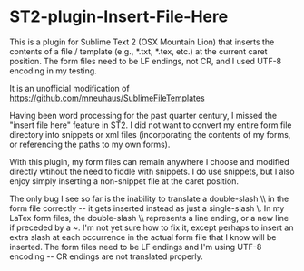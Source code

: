 ST2-plugin-Insert-File-Here
===========================

This is a plugin for Sublime Text 2 (OSX Mountain Lion) that inserts the contents of a file / template (e.g., *.txt, *.tex, etc.) at the current caret position.  The form files need to be LF endings, not CR, and I used UTF-8 encoding in my testing.

It is an unofficial modification of https://github.com/mneuhaus/SublimeFileTemplates

Having been word processing for the past quarter century, I missed the "insert file here" feature in ST2.  I did not want to convert my entire form file directory into snippets or xml files (incorporating the contents of my forms, or referencing the paths to my own forms).

With this plugin, my form files can remain anywhere I choose and modified directly wtihout the need to fiddle with snippets.  I do use snippets, but I also enjoy simply inserting a non-snippet file at the caret position.

The only bug I see so far is the inability to translate a double-slash \\\ in the form file correctly -- it gets inserted instead as just a single-slash \\. In my LaTex form files, the double-slash \\\ represents a line ending, or a new line if preceded by a ~. I'm not yet sure how to fix it, except perhaps to insert an extra slash at each occurrence in the actual form file that I know will be inserted. The form files need to be LF endings and I'm using UTF-8 encoding -- CR endings are not translated properly.

